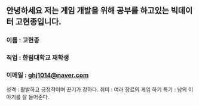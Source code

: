 ## 안녕하세요 저는 게임 개발을 위해 공부를 하고있는 빅데이터 고현종입니다.

### 이름 : 고현종
### 직업 : 한림대학교 재학생
### 이메일 : ghj1014@naver.com
성격 : 활발하고 긍정적이며 끈기가 강하다.
취미 : 여러 장르의 게임 하기
특기 : 남의 이야기를 잘 들어준다.
<!--
# 이름 : 고현종
# 직업 : 한림대학교 재학생
# 이메일 : ghj1014@naver.com
성격 : 활발하고 긍정적이며 끈기가 강하다.
취미 : 여러 장르의 게임 하기
특기 : 남의 이야기를 잘 들어준다.

- 🔭 I’m currently working on ...
- 🌱 I’m currently learning ...
- 👯 I’m looking to collaborate on ...
- 🤔 I’m looking for help with ...
- 💬 Ask me about ...
- 📫 How to reach me: ...
- 😄 Pronouns: ...
- ⚡ Fun fact: ...
-->
